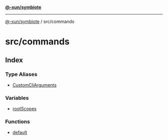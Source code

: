 [**@-xun/symbiote**](../../README.md)

***

[@-xun/symbiote](../../README.md) / src/commands

# src/commands

## Index

### Type Aliases

- [CustomCliArguments](type-aliases/CustomCliArguments.md)

### Variables

- [rootScopes](variables/rootScopes.md)

### Functions

- [default](functions/default.md)
